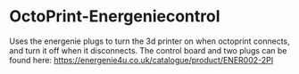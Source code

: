 # OctoPrint-Energeniecontrol

Uses the energenie plugs to turn the 3d printer on when octoprint connects, and turn it off when it disconnects.
The control board and two plugs can be found here: https://energenie4u.co.uk/catalogue/product/ENER002-2PI

